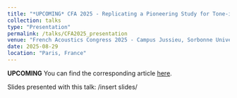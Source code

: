 ```yaml
---
title: "*UPCOMING* CFA 2025 - Replicating a Pioneering Study for Tone-in-Noise Detection"
collection: talks
type: "Presentation"
permalink: /talks/CFA2025_presentation
venue: "French Acoustics Congress 2025 - Campus Jussieu, Sorbonne University"
date: 2025-08-29
location: "Paris, France"
---
```


**UPCOMING** You can find the corresponding article [here](http://azallb.github.io/files/Ahumada-study_lebagousse_varnet2025.pdf).

Slides presented with this talk: /insert slides/
